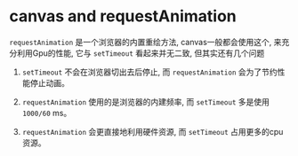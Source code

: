 # canvas and requestAnimation

 `requestAnimation` 是一个浏览器的内置重绘方法, canvas一般都会使用这个, 来充分利用Gpu的性能, 它与 `setTimeout` 看起来并无二致, 但其实还有几个问题

1. `setTimeout` 不会在浏览器切出去后停止, 而 `requestAnimation` 会为了节约性能停止动画。 

2. `requestAnimation` 使用的是浏览器的内建频率, 而 `setTimeout` 多是使用 `1000/60` ms。 

3. `requestAnimation` 会更直接地利用硬件资源, 而 `setTimeout` 占用更多的cpu资源。 

